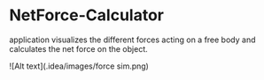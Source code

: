 # NetForce-Calculator
application visualizes the different forces acting on a free body and calculates the net force on the object.

![Alt text](.idea/images/force sim.png)
